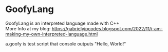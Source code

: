 # GoofyLang
GoofyLang is an interpreted language made with C++<br>
More Info at my blog: https://gabrielyipcodes.blogspot.com/2022/11/i-am-making-my-own-interpreted-language.html

a.goofy is test script that console outputs "Hello, World!"
